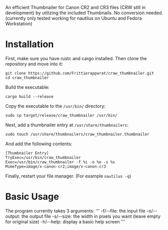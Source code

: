 An efficient Thumbnailer for Canon CR2 and CR3 files (CRW still in development) by utilizing the included Thumbnails. No conversion needed.
(currently only tested working for nautilus on Ubuntu and Fedora Workstation)

# Installation
First, make sure you have rustc and cargo installed.
Then clone the repository and move into it:
```Shell
git clone https://github.com/Frittierapparat/craw_thumbnailer.git
cd craw_thumbnailer
```
Build the executable:
```Shell
cargo build --release
```
Copy the executable to the `/usr/bin/` directory:
```Shell
sudo cp target/release/craw_thumbnailer /usr/bin/
```
Next, add a thumbnailer entry at `/usr/share/thumbnailers`:
```Shell
sudo touch /usr/share/thumbnailers/craw_thumbnailer.thumbnailer
```
And add the following contents:
```desktop
[Thumbnailer Entry]
TryExec=/usr/bin/craw_thumbnailer
Exec=/usr/bin/craw_thumbnailer -f %i -o %o -s %s
MimeType=image/x-canon-cr2;image/x-canon-cr3
```
Finally, restart your file manager. (For example `nautilus -q`)

# Basic Usage
The program currently takes 3 arguments:
'''
-f/--file: the input file
-o/--output: the output file
-s/--size: the width in pixels you want (leave empty for original size)
-h/--help: display a basic help screen
'''